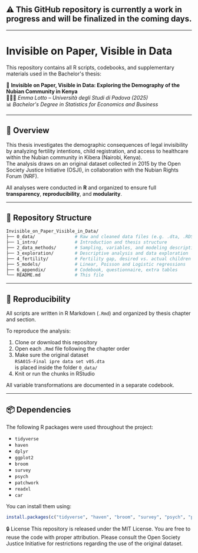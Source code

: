## ⚠️ This GitHub repository is currently a work in progress and will be finalized in the coming days.

---

# Invisible on Paper, Visible in Data

This repository contains all R scripts, codebooks, and supplementary materials used in the Bachelor's thesis:

📘 **Invisible on Paper, Visible in Data: Exploring the Demography of the Nubian Community in Kenya**  
👩🏻‍🎓 *Emma Lotto – Università degli Studi di Padova (2025)*  
📊 *Bachelor's Degree in Statistics for Economics and Business*

---

## 🧭 Overview

This thesis investigates the demographic consequences of legal invisibility by analyzing fertility intentions, child registration, and access to healthcare within the Nubian community in Kibera (Nairobi, Kenya).  
The analysis draws on an original dataset collected in 2015 by the Open Society Justice Initiative (OSJI), in collaboration with the Nubian Rights Forum (NRF).

All analyses were conducted in **R** and organized to ensure full **transparency**, **reproducibility**, and **modularity**.

---

## 📁 Repository Structure

```bash
Invisible_on_Paper_Visible_in_Data/
├── 0_data/               # Raw and cleaned data files (e.g. .dta, .RDS)
├── 1_intro/              # Introduction and thesis structure
├── 2_data_methods/       # Sampling, variables, and modeling description
├── 3_exploration/        # Descriptive analysis and data exploration
├── 4_fertility/          # Fertility gap, desired vs. actual children
├── 5_models/             # Linear, Poisson and Logistic regressions
├── 6_appendix/           # Codebook, questionnaire, extra tables
└── README.md             # This file
```

---

## 🔁 Reproducibility

All scripts are written in R Markdown (`.Rmd`) and organized by thesis chapter and section.

To reproduce the analysis:

1. Clone or download this repository
2. Open each `.Rmd` file following the chapter order
3. Make sure the original dataset  
   `RSA015-Final ipre data set v05.dta`  
   is placed inside the folder `0_data/`
4. Knit or run the chunks in RStudio

All variable transformations are documented in a separate codebook.

---

## 📦 Dependencies

The following R packages were used throughout the project:

- `tidyverse`
- `haven`
- `dplyr`
- `ggplot2`
- `broom`
- `survey`
- `psych`
- `patchwork`
- `readxl`
- `car`

You can install them using:

```r
install.packages(c("tidyverse", "haven", "broom", "survey", "psych", "patchwork", "readxl", "car"))
```

🔒 License
This repository is released under the MIT License.
You are free to reuse the code with proper attribution.
Please consult the Open Society Justice Initiative for restrictions regarding the use of the original dataset.
